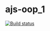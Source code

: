 # ajs-oop_1

[![Build status](https://ci.appveyor.com/api/projects/status/ckwgorr2qc7juc3f?svg=true)](https://ci.appveyor.com/project/pandapoD/ajs-oop-1)
